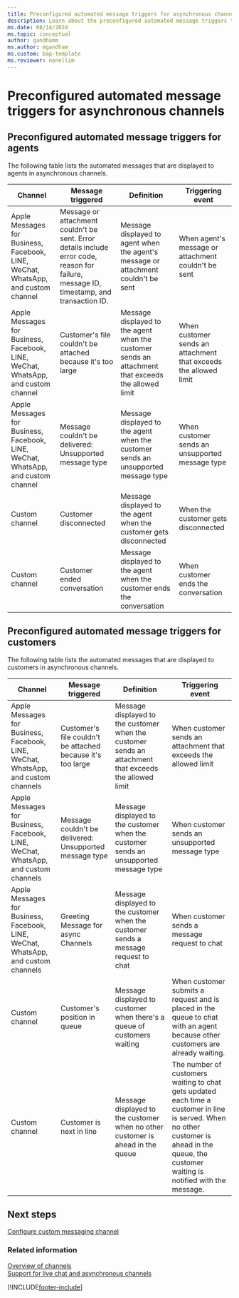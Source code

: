 ```yaml
---
title: Preconfigured automated message triggers for asynchronous channels
description: Learn about the preconfigured automated message triggers that are displayed to agents and customers in asynchronous channels in Omnichannel for Customer Service.
ms.date: 08/14/2024
ms.topic: conceptual
author: gandhamm
ms.author: mgandham
ms.custom: bap-template
ms.reviewer: nenellim
---
```

# Preconfigured automated message triggers for asynchronous channels

## Preconfigured automated message triggers for agents

The following table lists the automated messages that are displayed to agents in asynchronous channels.

|**Channel** | **Message triggered** | **Definition** | **Triggering event** |  
|-----------------|----------------|------------|-----------------|
|Apple Messages for Business, Facebook, LINE, WeChat, WhatsApp, and custom channel | Message or attachment couldn't be sent. Error details include error code, reason for failure, message ID, timestamp, and transaction ID.| Message displayed to agent when the agent's message or attachment couldn't be sent | When agent's message or attachment couldn't be sent |
|Apple Messages for Business, Facebook, LINE, WeChat, WhatsApp, and custom channel | Customer's file couldn't be attached because it's too large| Message displayed to the agent when the customer sends an attachment that exceeds the allowed limit   | When customer sends an attachment that exceeds the allowed limit  |
|Apple Messages for Business, Facebook, LINE, WeChat, WhatsApp, and custom channel  | Message couldn't be delivered: Unsupported message type| Message displayed to the agent when  the customer sends an unsupported message type| When customer sends an unsupported message type |
|Custom channel | Customer disconnected| Message displayed to the agent when the customer gets disconnected|  When the customer gets disconnected |
|Custom channel|  Customer ended conversation| Message displayed to the agent when the customer ends the conversation| When customer ends the conversation|

## Preconfigured automated message triggers for customers

The following table lists the automated messages that are displayed to customers in asynchronous channels.

|**Channel** | **Message triggered** | **Definition** | **Triggering event** |  
|-----------------|----------------|------------|-----------------|
|Apple Messages for Business, Facebook, LINE, WeChat, WhatsApp, and custom channels| Customer's file couldn't be attached because it's too large |Message displayed to the customer when the customer sends an attachment that exceeds the allowed limit   | When customer sends an attachment that exceeds the allowed limit  |
|Apple Messages for Business, Facebook, LINE, WeChat, WhatsApp, and custom channels |Message couldn't be delivered: Unsupported message type | Message displayed to the customer when the customer sends an unsupported message type |  When customer sends an unsupported message type |
|Apple Messages for Business, Facebook, LINE, WeChat, WhatsApp, and custom channels |Greeting Message for async Channels | Message displayed to the customer when the customer sends a message request to chat  | When customer sends a message request to chat |
|Custom channel| Customer's position in queue | Message displayed to customer when there's a queue of customers waiting| When customer submits a request and is placed in the queue to chat with an agent because other customers are already waiting. |
|Custom channel| Customer is next in line|  Message displayed to the customer when no other customer is ahead in the queue |  The number of customers waiting to chat gets updated each time a customer in line is served. When no other customer is ahead in the queue, the customer waiting is notified with the message. |

## Next steps

[Configure custom messaging channel](configure-custom-channel.md)  

### Related information

[Overview of channels](../use/channels.md)  
[Support for live chat and asynchronous channels](../use/channels.md)  

[!INCLUDE[footer-include](../../includes/footer-banner.md)]
